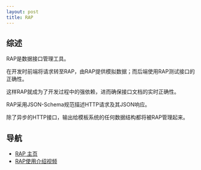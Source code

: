 ```yaml
---
layout: post
title: RAP
---
```


## 综述

RAP是数据接口管理工具。

在开发时前端将请求转至RAP，由RAP提供模拟数据；而后端使用RAP测试接口的正确性。

这样RAP就成为了开发过程中的强依赖，进而确保接口文档的实时正确性。

RAP采用JSON-Schema规范描述HTTP请求及其JSON响应。

除了异步的HTTP接口，输出给模板系统的任何数据结构都将被RAP管理起来。

## 导航

- [RAP 主页](http://rap.alibaba-inc.com)
- [RAP使用介绍视频](http://thx.github.io/RAP/resources/video/)